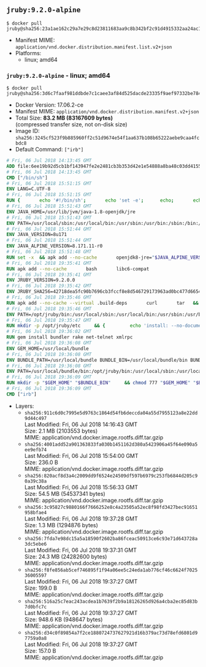 ## `jruby:9.2.0-alpine`

```console
$ docker pull jruby@sha256:23a1ae162c29a7e29c8d23811683aa9c8b342bf2c91d4915332aa24ac1aab582
```

-	Manifest MIME: `application/vnd.docker.distribution.manifest.list.v2+json`
-	Platforms:
	-	linux; amd64

### `jruby:9.2.0-alpine` - linux; amd64

```console
$ docker pull jruby@sha256:3d6c7faaf981ddbde7c1caee3af84d525dacde23335f9aef97332be7843fc84e
```

-	Docker Version: 17.06.2-ce
-	Manifest MIME: `application/vnd.docker.distribution.manifest.v2+json`
-	Total Size: **83.2 MB (83167609 bytes)**  
	(compressed transfer size, not on-disk size)
-	Image ID: `sha256:3245cf523f9b885960ff2c51d9674e54f1aa637b108b65222aebe9caa4fcbdc8`
-	Default Command: `["irb"]`

```dockerfile
# Fri, 06 Jul 2018 14:13:45 GMT
ADD file:6ee19b92d5cb1bf143947fe2e2481cb3b353d42e1e54888a8ba48c03dd4155f2 in / 
# Fri, 06 Jul 2018 14:13:45 GMT
CMD ["/bin/sh"]
# Fri, 06 Jul 2018 15:51:15 GMT
ENV LANG=C.UTF-8
# Fri, 06 Jul 2018 15:51:15 GMT
RUN { 		echo '#!/bin/sh'; 		echo 'set -e'; 		echo; 		echo 'dirname "$(dirname "$(readlink -f "$(which javac || which java)")")"'; 	} > /usr/local/bin/docker-java-home 	&& chmod +x /usr/local/bin/docker-java-home
# Fri, 06 Jul 2018 15:51:43 GMT
ENV JAVA_HOME=/usr/lib/jvm/java-1.8-openjdk/jre
# Fri, 06 Jul 2018 15:51:43 GMT
ENV PATH=/usr/local/sbin:/usr/local/bin:/usr/sbin:/usr/bin:/sbin:/bin:/usr/lib/jvm/java-1.8-openjdk/jre/bin:/usr/lib/jvm/java-1.8-openjdk/bin
# Fri, 06 Jul 2018 15:51:44 GMT
ENV JAVA_VERSION=8u171
# Fri, 06 Jul 2018 15:51:44 GMT
ENV JAVA_ALPINE_VERSION=8.171.11-r0
# Fri, 06 Jul 2018 15:51:48 GMT
RUN set -x 	&& apk add --no-cache 		openjdk8-jre="$JAVA_ALPINE_VERSION" 	&& [ "$JAVA_HOME" = "$(docker-java-home)" ]
# Fri, 06 Jul 2018 19:35:41 GMT
RUN apk add --no-cache       bash       libc6-compat
# Fri, 06 Jul 2018 19:35:41 GMT
ENV JRUBY_VERSION=9.2.0.0
# Fri, 06 Jul 2018 19:35:42 GMT
ENV JRUBY_SHA256=42718dea5fc90b7696cb3fccf8e8d546729173963ad0bc477d66545677d00684
# Fri, 06 Jul 2018 19:35:46 GMT
RUN apk add --no-cache --virtual .build-deps       curl       tar   && mkdir -p /opt/jruby   && curl -fSL https://repo1.maven.org/maven2/org/jruby/jruby-dist/${JRUBY_VERSION}/jruby-dist-${JRUBY_VERSION}-bin.tar.gz -o /tmp/jruby.tar.gz   && echo "$JRUBY_SHA256 */tmp/jruby.tar.gz" | sha256sum -c -   && tar -zx --strip-components=1 -f /tmp/jruby.tar.gz -C /opt/jruby   && rm /tmp/jruby.tar.gz   && ln -s /opt/jruby/bin/jruby /usr/local/bin/ruby   && apk del .build-deps
# Fri, 06 Jul 2018 19:35:46 GMT
ENV PATH=/opt/jruby/bin:/usr/local/sbin:/usr/local/bin:/usr/sbin:/usr/bin:/sbin:/bin:/usr/lib/jvm/java-1.8-openjdk/jre/bin:/usr/lib/jvm/java-1.8-openjdk/bin
# Fri, 06 Jul 2018 19:35:47 GMT
RUN mkdir -p /opt/jruby/etc     && {         echo 'install: --no-document';         echo 'update: --no-document';     } >> /opt/jruby/etc/gemrc
# Fri, 06 Jul 2018 19:36:02 GMT
RUN gem install bundler rake net-telnet xmlrpc
# Fri, 06 Jul 2018 19:36:08 GMT
ENV GEM_HOME=/usr/local/bundle
# Fri, 06 Jul 2018 19:36:08 GMT
ENV BUNDLE_PATH=/usr/local/bundle BUNDLE_BIN=/usr/local/bundle/bin BUNDLE_SILENCE_ROOT_WARNING=1 BUNDLE_APP_CONFIG=/usr/local/bundle
# Fri, 06 Jul 2018 19:36:08 GMT
ENV PATH=/usr/local/bundle/bin:/opt/jruby/bin:/usr/local/sbin:/usr/local/bin:/usr/sbin:/usr/bin:/sbin:/bin:/usr/lib/jvm/java-1.8-openjdk/jre/bin:/usr/lib/jvm/java-1.8-openjdk/bin
# Fri, 06 Jul 2018 19:36:09 GMT
RUN mkdir -p "$GEM_HOME" "$BUNDLE_BIN"     && chmod 777 "$GEM_HOME" "$BUNDLE_BIN"
# Fri, 06 Jul 2018 19:36:09 GMT
CMD ["irb"]
```

-	Layers:
	-	`sha256:911c6d0c7995e5d9763c1864d54fb6deccda04a55d7955123a8e22dd9d44c497`  
		Last Modified: Fri, 06 Jul 2018 14:16:43 GMT  
		Size: 2.1 MB (2103553 bytes)  
		MIME: application/vnd.docker.image.rootfs.diff.tar.gzip
	-	`sha256:4001add52a901363833fa030b1451162d380a5423906a45f64e090a5ee9efb74`  
		Last Modified: Fri, 06 Jul 2018 15:54:00 GMT  
		Size: 236.0 B  
		MIME: application/vnd.docker.image.rootfs.diff.tar.gzip
	-	`sha256:820acf8d3a4c2009dd9f6524e24509df597b6979c253fb6844d205c90a39c38a`  
		Last Modified: Fri, 06 Jul 2018 15:56:33 GMT  
		Size: 54.5 MB (54537341 bytes)  
		MIME: application/vnd.docker.image.rootfs.diff.tar.gzip
	-	`sha256:3c95827c9880166f7666252e8c4a23505a52ec8f98fd3427bec91651958bfae4`  
		Last Modified: Fri, 06 Jul 2018 19:37:28 GMT  
		Size: 1.3 MB (1294876 bytes)  
		MIME: application/vnd.docker.image.rootfs.diff.tar.gzip
	-	`sha256:7fda7e98dc15a5a18590f2602ba86fceac50913ce6c93e71d643728a3dc5ebe6`  
		Last Modified: Fri, 06 Jul 2018 19:37:31 GMT  
		Size: 24.3 MB (24282600 bytes)  
		MIME: application/vnd.docker.image.rootfs.diff.tar.gzip
	-	`sha256:f8fe856ab5cef746895f1f94a06ee5c24eda1ab776cf46c6624f702536005597`  
		Last Modified: Fri, 06 Jul 2018 19:37:27 GMT  
		Size: 199.0 B  
		MIME: application/vnd.docker.image.rootfs.diff.tar.gzip
	-	`sha256:516a25c7eac243acdea1b7639f2b9a18126265d926a4cba2ec85d83b7d0bfc7c`  
		Last Modified: Fri, 06 Jul 2018 19:37:27 GMT  
		Size: 948.6 KB (948647 bytes)  
		MIME: application/vnd.docker.image.rootfs.diff.tar.gzip
	-	`sha256:d34c0f89854a7f2ce1880724737627921d16b379ac73d78efd6801d97759a0a8`  
		Last Modified: Fri, 06 Jul 2018 19:37:27 GMT  
		Size: 157.0 B  
		MIME: application/vnd.docker.image.rootfs.diff.tar.gzip
